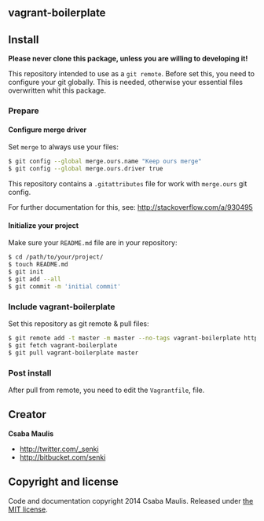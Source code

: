 ## vagrant-boilerplate


## Install

**Please never clone this package, unless you are willing to developing it!**  

This repository intended to use as a `git remote`. Before set this, you need to configure your git globally. This is needed, otherwise your essential files overwritten whit this package.

### Prepare

#### Configure merge driver

Set `merge` to always use your files:   
```sh
$ git config --global merge.ours.name "Keep ours merge"
$ git config --global merge.ours.driver true
```

This repository contains a `.gitattributes` file for work with `merge.ours` git config. 

For further documentation for this, see: http://stackoverflow.com/a/930495

#### Initialize your project

Make sure your `README.md` file are in your repository:  
```sh
$ cd /path/to/your/project/
$ touch README.md
$ git init
$ git add --all
$ git commit -m 'initial commit'
```

### Include vagrant-boilerplate

Set this repository as git remote & pull files:  
```sh
$ git remote add -t master -m master --no-tags vagrant-boilerplate https://senki@bitbucket.org/senki/vagrant-boilerplate.git
$ git fetch vagrant-boilerplate
$ git pull vagrant-boilerplate master
```

### Post install

After pull from remote, you need to edit the `Vagrantfile`, file.  

## Creator

**Csaba Maulis**

- <http://twitter.com/_senki>
- <http://bitbucket.com/senki>

## Copyright and license

Code and documentation copyright 2014 Csaba Maulis. Released under [the MIT license](LICENSE).
